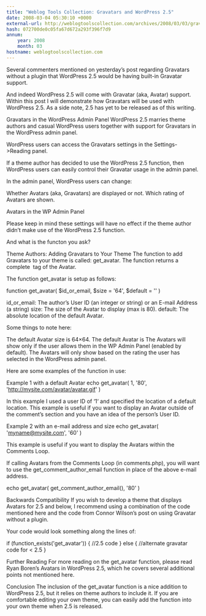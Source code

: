 ```yaml
---
title: "Weblog Tools Collection: Gravatars and WordPress 2.5"
date: 2008-03-04 05:30:10 +0000
external-url: http://weblogtoolscollection.com/archives/2008/03/03/gravatars-and-wordpress-25/
hash: 072700de0c05fa67d672a293f396f7d9
annum:
    year: 2008
    month: 03
hostname: weblogtoolscollection.com
---
```


Several commenters mentioned on yesterday’s post regarding Gravatars without a plugin that WordPress 2.5 would be having built-in Gravatar support.

And indeed WordPress 2.5 will come with Gravatar (aka, Avatar) support.  Within this post I will demonstrate how Gravatars will be used with WordPress 2.5.  As a side note, 2.5 has yet to be released as of this writing.

Gravatars in the WordPress Admin Panel
WordPress 2.5 marries theme authors and casual WordPress users together with support for Gravatars in the WordPress admin panel.

WordPress users can access the Gravatars settings in the Settings->Reading panel.

If a theme author has decided to use the WordPress 2.5 function, then WordPress users can easily control their Gravatar usage in the admin panel.

In the admin panel, WordPress users can change:


Whether Avatars (aka, Gravatars) are displayed or not.
Which rating of Avatars are shown.


Avatars in the WP Admin Panel

Please keep in mind these settings will have no effect if the theme author didn’t make use of the WordPress 2.5 function.

And what is the functon you ask?

Theme Authors:  Adding Gravatars to Your Theme
The function to add Gravatars to your theme is called:  get_avatar.  The function returns a complete <img> tag of the Avatar.

The function get_avatar is setup as follows:

function get_avatar( $id_or_email, $size = '64', $default = '' )


id_or_email: The author’s User ID (an integer or string) or an E-mail Address (a string)
size: The size of the Avatar to display (max is 80).
default: The absolute location of the default Avatar.

Some things to note here:


The default Avatar size is 64×64.
The default Avatar is 
The Avatars will show only if the user allows them in the WP Admin Panel (enabled by default).
The Avatars will only show based on the rating the user has selected in the WordPress admin panel.

Here are some examples of the function in use:

Example 1 with a default Avatar
echo get_avatar( 1, '80', 'http://mysite.com/avatar/avatar.gif' )

In this example I used a user ID of ‘1‘ and specified the location of a default location.  This example is useful if you want to display an Avatar outside of the comment’s section and you have an idea of the person’s User ID.

Example 2 with an e-mail address and size
echo get_avatar( 'myname@mysite.com', '60' )

This example is useful if you want to display the Avatars within the Comments Loop.

If calling Avatars from the Comments Loop (in comments.php), you will want to use the get_comment_author_email function in place of the above e-mail address.

echo get_avatar( get_comment_author_email(), '80' )

Backwards Compatibility
If you wish to develop a theme that displays Avatars for 2.5 and below, I recommend using a combination of the code mentioned here and the code from Connor Wilson’s post on using Gravatar without a plugin.

Your code would look something along the lines of:

 


if (function_exists('get_avatar')) {
 //2.5 code
 } else {
 //alternate gravatar code for < 2.5
 }

Further Reading
For more reading on the get_avatar function, please read Ryan Boren’s Avatars in WordPress 2.5, which he covers several additional points not mentioned here.

Conclusion
The inclusion of the get_avatar function is a nice addition to WordPress 2.5, but it relies on theme authors to include it.  If you are comfortable editing your own theme, you can easily add the function into your own theme when 2.5 is released.

